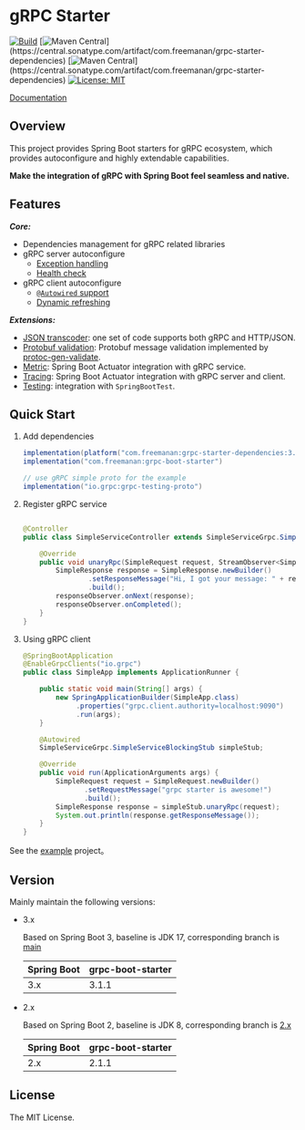 # gRPC Starter

[![Build](https://img.shields.io/github/actions/workflow/status/DanielLiu1123/grpc-starter/build.yml?branch=main)](https://github.com/DanielLiu1123/grpc-starter/actions)
[![Maven Central](https://img.shields.io/maven-central/v/com.freemanan/grpc-starter-dependencies?versionPrefix=3.)](https://central.sonatype.com/artifact/com.freemanan/grpc-starter-dependencies)
[![Maven Central](https://img.shields.io/maven-central/v/com.freemanan/grpc-starter-dependencies?versionPrefix=2.)](https://central.sonatype.com/artifact/com.freemanan/grpc-starter-dependencies)
[![License: MIT](https://img.shields.io/badge/License-MIT-yellow.svg)](https://opensource.org/licenses/MIT)

[Documentation](https://danielliu1123.github.io/grpc-starter)

## Overview

This project provides Spring Boot starters for gRPC ecosystem, which provides autoconfigure and highly extendable
capabilities.

**Make the integration of gRPC with Spring Boot feel seamless and native.**

## Features

***Core:***

- Dependencies management for gRPC related libraries
- gRPC server autoconfigure
    - [Exception handling](https://danielliu1123.github.io/grpc-starter/#/en-us/server/exception-handling)
    - [Health check](https://danielliu1123.github.io/grpc-starter/#/en-us/server/health-check)
- gRPC client autoconfigure
    - [`@Autowired` support](https://danielliu1123.github.io/grpc-starter/#/en-us/client/onboarding)
    - [Dynamic refreshing](https://danielliu1123.github.io/grpc-starter/#/en-us/client/dynamic-refresh)

***Extensions:***

- [JSON transcoder](https://danielliu1123.github.io/grpc-starter/#/en-us/extension/json-transcoder): one set of code supports both gRPC and HTTP/JSON.
- [Protobuf validation](https://danielliu1123.github.io/grpc-starter/#/en-us/extension/protobuf-validation): Protobuf message validation implemented by [protoc-gen-validate](https://github.com/bufbuild/protoc-gen-validate).
- [Metric](https://danielliu1123.github.io/grpc-starter/#/en-us/extension/metrics): Spring Boot Actuator integration with gRPC service.
- [Tracing](https://danielliu1123.github.io/grpc-starter/#/en-us/extension/tracing): Spring Boot Actuator integration with gRPC server and client.
- [Testing](https://danielliu1123.github.io/grpc-starter/#/en-us/extension/test): integration with `SpringBootTest`.

## Quick Start

1. Add dependencies

    ```groovy
    implementation(platform("com.freemanan:grpc-starter-dependencies:3.1.1"))
    implementation("com.freemanan:grpc-boot-starter")
    
    // use gRPC simple proto for the example
    implementation("io.grpc:grpc-testing-proto")
    ```

2. Register gRPC service

    ```java
    
    @Controller
    public class SimpleServiceController extends SimpleServiceGrpc.SimpleServiceImplBase {
    
        @Override
        public void unaryRpc(SimpleRequest request, StreamObserver<SimpleResponse> responseObserver) {
            SimpleResponse response = SimpleResponse.newBuilder()
                    .setResponseMessage("Hi, I got your message: " + request.getRequestMessage())
                    .build();
            responseObserver.onNext(response);
            responseObserver.onCompleted();
        }
    }
    ```

3. Using gRPC client

   ```java
   @SpringBootApplication
   @EnableGrpcClients("io.grpc")
   public class SimpleApp implements ApplicationRunner {
   
       public static void main(String[] args) {
           new SpringApplicationBuilder(SimpleApp.class)
                .properties("grpc.client.authority=localhost:9090")
                .run(args);
       }
   
       @Autowired
       SimpleServiceGrpc.SimpleServiceBlockingStub simpleStub;
   
       @Override
       public void run(ApplicationArguments args) {
           SimpleRequest request = SimpleRequest.newBuilder()
                  .setRequestMessage("grpc starter is awesome!")
                  .build();
           SimpleResponse response = simpleStub.unaryRpc(request);
           System.out.println(response.getResponseMessage());
       }
   }
   ```

See the [example](examples/simple) project。

## Version

Mainly maintain the following versions:

- 3.x

  Based on Spring Boot 3, baseline is JDK 17, corresponding branch
  is [main](https://github.com/DanielLiu1123/grpc-starter/)

  | Spring Boot | grpc-boot-starter |
  |-------------|-------------------|
  | 3.x         | 3.1.1             |

- 2.x

  Based on Spring Boot 2, baseline is JDK 8, corresponding branch
  is [2.x](https://github.com/DanielLiu1123/grpc-starter/tree/2.x)

  | Spring Boot | grpc-boot-starter |
  |-------------|-------------------|
  | 2.x         | 2.1.1             |

## License

The MIT License.
